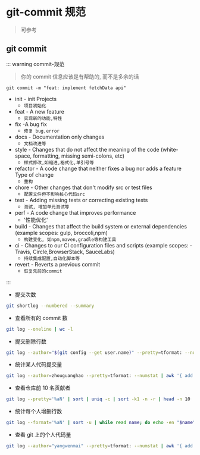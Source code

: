 # git-commit 规范

> 可参考

## git commit

::: warning commit-规范

> 你的 commit 信息应该是有帮助的, 而不是多余的话

`git commit -m "feat: implement fetchData api"`

- init - init Projects
  - `项目初始化`
- feat - A new feature
  - `实现新的功能,特性`
- fix -A bug fix
  - `修复 bug,error`
- docs - Documentation only changes
  - `文档改进等`
- style - Changes that do not affect the meaning of the code (white-space, formatting, missing semi-colons, etc)
  - `样式修改,如缩进,格式化,单引号等`
- refactor - A code change that neither fixes a bug nor adds a feature Type of change
  - `重构`
- chore - Other changes that don't modify src or test files
  - `配置文件但不影响核心代码src`
- test - Adding missing tests or correcting existing tests
  - `测试, 增加单元测试等`
- perf - A code change that improves performance
  - '性能优化'
- build - Changes that affect the build system or external dependencies (example scopes: gulp, broccoli,npm)
  - `构建变化, 如npm,maven,gradle等构建工具`
- ci - Changes to our Cl configuration files and scripts (example scopes: - Travis, Circle,BrowserStack, SauceLabs)
  - `持续集成配置,自动化脚本等`
- revert - Reverts a previous commit
  - `恢复先前的commit`

:::

- 提交次数

```bash
git shortlog --numbered --summary

```

- 查看所有的 commit 数

```bash
git log --oneline | wc -l
```

- 提交删除行数

```bash
git log --author="$(git config --get user.name)" --pretty=tformat: --numstat | awk '{ add += $1 ; subs += $2 ; loc += $1 - $2 } END { printf "added lines: %s removed lines : %s total lines: %s\n",add,subs,loc }'
```

- 统计某人代码提交量

```bash
git log --author=zhouguanghao --pretty=tformat: --numstat | awk '{ add += $1; subs += $2; loc += $1 - $2 } END { printf "added lines: %s, removed lines: %s, total lines: %s\n", add, subs, loc }' -
```

- 查看仓库前 10 名贡献者

```bash
git log --pretty='%aN' | sort | uniq -c | sort -k1 -n -r | head -n 10
```

- 统计每个人增删行数

```bash
git log --format='%aN' | sort -u | while read name; do echo -en "$name\t"; git log --author="$name" --pretty=tformat: --numstat | awk '{ add += $1; subs += $2; loc += $1 - $2 } END { printf "added lines: %s, removed lines: %s, total lines: %s\n", add, subs, loc }' -; done
```

- 查看 git 上的个人代码量

```bash
git log --author="yangwenmai" --pretty=tformat: --numstat | awk '{ add += $1; subs += $2; loc += $1 - $2 } END { printf "added lines: %s, removed lines: %s, total lines: %s\n", add, subs, loc }' -
```
